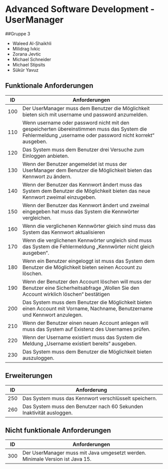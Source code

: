# Advanced Software Development - UserManager

##Gruppe 3

- Waleed Al-Shaikhli
- Milidrag Ivkic
- Zorana Jevtic
- Michael Schneider
- Michael Stipsits
- Sükür Yavuz

## Funktionale Anforderungen


| ID  | Anforderungen                                                                                                                                             |
|-----|-----------------------------------------------------------------------------------------------------------------------------------------------------------|
| 100 | Der UserManager muss dem Benutzer die Möglichkeit bieten sich mit username und password anzumelden.                                                       |
| 110 | Wenn username oder password nicht mit den gespeicherten übereinstimmen muss das System die Fehlermeldung „username oder password nicht korrekt“ ausgeben. |
| 120 | Das System muss dem Benutzer drei Versuche zum Einloggen anbieten.                                                                                        |
| 130 | Wenn der Benutzer angemeldet ist muss der UserManager dem Benutzer die Möglichkeit bieten das Kennwort zu ändern.                                         |
| 140 | Wenn der Benutzer das Kennwort ändert muss das System dem Benutzer die Möglichkeit bieten das neue Kennwort zweimal einzugeben.                           |
| 150 | Wenn der Benutzer das Kennwort ändert und zweimal eingegeben hat muss das System die Kennwörter vergleichen.                                              |
| 160 | Wenn die verglichenen Kennwörter gleich sind muss das System das Kennwort aktualisieren                                                                   |
| 170 | Wenn die verglichenen Kennwörter ungleich sind muss das System die Fehlermeldung „Kennwörter nicht gleich ausgeben“.                                      |
| 180 | Wenn ein Benutzer eingeloggt ist muss das System dem Benutzer die Möglichkeit bieten seinen Account zu löschen.                                           |
 | 190 | Wenn der Benutzer den Account löschen will muss der Benutzer eine Sicherheitsabfrage „Wollen Sie den Account wirklich löschen“ bestätigen                 |
| 200 | Das System muss dem Benutzer die Möglichkeit bieten einen Account mit Vorname, Nachname, Benutzername und Kennwort anzulegen.                             |
| 210 | Wenn der Benutzer einen neuen Account anlegen will muss das System auf Existenz des Usernames prüfen.                                                     |
| 220 | Wenn der Username existiert muss das System die Meldung „Username existiert bereits“ ausgeben.                                                            |
| 230 | Das System muss dem Benutzer die Möglichkeit bieten auszuloggen.                                                                                          |

## Erweiterungen

| ID  | Anforderung                                                          |
|-----|----------------------------------------------------------------------|
| 250 | Das System muss das Kennwort verschlüsselt speichern.                |
| 260 | Das System muss den Benutzer nach 60 Sekunden Inaktivität ausloggen. |

## Nicht funktionale Anforderungen

| ID  | Anforderungen                                                                 |
|-----|-------------------------------------------------------------------------------|
| 300 | Der UserManager muss mit Java umgesetzt werden. Minimale Version ist Java 15. |